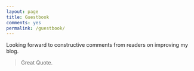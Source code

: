 ```yaml
---
layout: page
title: Guestbook
comments: yes
permalink: /guestbook/
---
```


Looking forward to constructive comments from readers on improving my blog.

> Great Quote.
